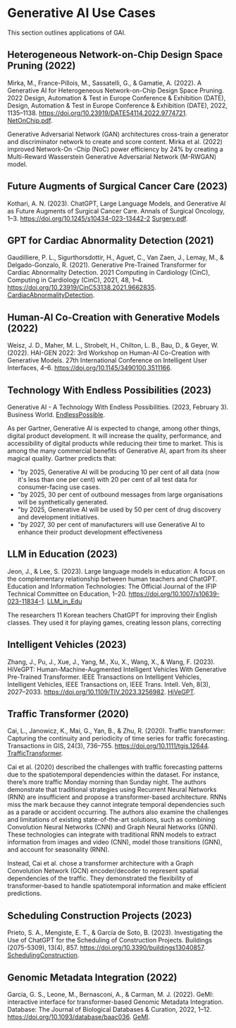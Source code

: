 # Generative AI Use Cases

This section outlines applications of GAI.

## Heterogeneous Network-on-Chip Design Space Pruning (2022)

Mirka, M., France-Pillois, M., Sassatelli, G., & Gamatie, A. (2022). A Generative AI for Heterogeneous Network-on-Chip Design Space Pruning. 2022 Design, Automation & Test in Europe Conference & Exhibition (DATE), Design, Automation & Test in Europe Conference & Exhibition (DATE), 2022, 1135–1138. https://doi.org/10.23919/DATE54114.2022.9774721. [NetOnChip.pdf](NetOnChip.pdf).

Generative Adversarial Network (GAN) architectures cross-train a generator and discriminator network to create and score content. Mirka et al. (2022) improved Network-On -Chip (NoC) power efficiency by 24% by creating a Multi-Reward Wasserstein Generative Adversarial Network (M-RWGAN) model.

## Future Augments of Surgical Cancer Care (2023)

Kothari, A. N. (2023). ChatGPT, Large Language Models, and Generative AI as Future Augments of Surgical Cancer Care. Annals of Surgical Oncology, 1–3. https://doi.org/10.1245/s10434-023-13442-2
[Surgery.pdf](Surgery.pdf).

## GPT for Cardiac Abnormality Detection (2021)

Gaudilliere, P. L., Sigurthorsdottir, H., Aguet, C., Van Zaen, J., Lemay, M., & Delgado-Gonzalo, R. (2021). Generative Pre-Trained Transformer for Cardiac Abnormality Detection. 2021 Computing in Cardiology (CinC), Computing in Cardiology (CinC), 2021, 48, 1–4. https://doi.org/10.23919/CinC53138.2021.9662835. [CardiacAbnormalityDetection](CardiacAbnormalityDetection.pdf).

## Human-AI Co-Creation with Generative Models (2022)

Weisz, J. D., Maher, M. L., Strobelt, H., Chilton, L. B., Bau, D., & Geyer, W. (2022). HAI-GEN 2022: 3rd Workshop on Human-AI Co-Creation with Generative Models. 27th International Conference on Intelligent User Interfaces, 4–6. https://doi.org/10.1145/3490100.3511166.

## Technology With Endless Possibilities (2023)

Generative AI - A Technology With Endless Possibilities. (2023, February 3). Business World. [EndlessPossible](EndlessPossible.pdf).

As per Gartner, Generative AI is expected to change, among other things, digital product development. It will increase the quality, performance, and accessibility of digital products while reducing their time to market. This is among the many commercial benefits of Generative AI, apart from its sheer magical quality. Gartner predicts that:

- "by 2025, Generative AI will be producing 10 per cent of all data (now it's less than one per cent) with 20 per cent of all test data for consumer-facing use cases.
- "by 2025, 30 per cent of outbound messages from large organisations will be synthetically generated.
- "by 2025, Generative AI will be used by 50 per cent of drug discovery and development initiatives.
- "by 2027, 30 per cent of manufacturers will use Generative AI to enhance their product development effectiveness

## LLM in Education (2023)

Jeon, J., & Lee, S. (2023). Large language models in education: A focus on the complementary relationship between human teachers and ChatGPT. Education and Information Technologies: The Official Journal of the IFIP Technical Committee on Education, 1–20. https://doi.org/10.1007/s10639-023-11834-1. [LLM_in_Edu](LLM_in_Edu.pdf)

The researchers 11 Korean teachers ChatGPT for improving their English classes. They used it for playing games, creating lesson plans, correcting 

## Intelligent Vehicles (2023)

Zhang, J., Pu, J., Xue, J., Yang, M., Xu, X., Wang, X., & Wang, F. (2023). HiVeGPT: Human-Machine-Augmented Intelligent Vehicles With Generative Pre-Trained Transformer. IEEE Transactions on Intelligent Vehicles, Intelligent Vehicles, IEEE Transactions on, IEEE Trans. Intell. Veh, 8(3), 2027–2033. https://doi.org/10.1109/TIV.2023.3256982. [HiVeGPT](HiVeGPT.pdf).

## Traffic Transformer (2020)

Cai, L., Janowicz, K., Mai, G., Yan, B., & Zhu, R. (2020). Traffic transformer: Capturing the continuity and periodicity of time series for traffic forecasting. Transactions in GIS, 24(3), 736–755. https://doi.org/10.1111/tgis.12644. [TrafficTransformer](TrafficTransformer.pdf).

Cai et al. (2020) described the challenges with traffic forecasting patterns due to the spatiotemporal dependencies within the dataset. For instance, there’s more traffic Monday morning than Sunday night. The authors demonstrate that traditional strategies using Recurrent Neural Networks (RNN) are insufficient and propose a transformer-based architecture. RNNs miss the mark because they cannot integrate temporal dependencies such as a parade or accident occurring. The authors also examine the challenges and limitations of existing state-of-the-art solutions, such as combining Convolution Neural Networks (CNN) and Graph Neural Networks (GNN). These technologies can integrate with traditional RNN models to extract information from images and video (CNN), model those transitions (GNN), and account for seasonality (RNN).

Instead, Cai et al. chose a transformer architecture with a Graph Convolution Network (GCN) encoder/decoder to represent spatial dependencies of the traffic. They demonstrated the flexibility of transformer-based to handle spatiotemporal information and make efficient predictions.

## Scheduling Construction Projects (2023)

Prieto, S. A., Mengiste, E. T., & García de Soto, B. (2023). Investigating the Use of ChatGPT for the Scheduling of Construction Projects. Buildings (2075-5309), 13(4), 857. https://doi.org/10.3390/buildings13040857. [SchedulingConstruction](SchedulingConstruction.pdf).

## Genomic Metadata Integration (2022)

Garcia, G. S., Leone, M., Bernasconi, A., & Carman, M. J. (2022). GeMI: interactive interface for transformer-based Genomic Metadata Integration. Database: The Journal of Biological Databases & Curation, 2022, 1–12. https://doi.org/10.1093/database/baac036. [GeMI](GeMI.pdf).